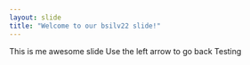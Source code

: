 ```yaml
---
layout: slide
title: "Welcome to our bsilv22 slide!"
---
```

This is me awesome slide
Use the left arrow to go back
Testing

